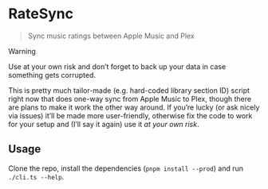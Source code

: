 # RateSync

> Sync music ratings between Apple Music and Plex

> [!WARNING]
>
> Use at your own risk and don’t forget to back up your data in case something gets corrupted.
>
> This is pretty much tailor-made (e.g. hard-coded library section ID) script right now that does one-way sync from Apple Music to Plex, though there are plans to make it work the other way around. If you’re lucky (or ask nicely via issues) it’ll be made more user-friendly, otherwise fix the code to work for your setup and (I’ll say it again) use it _at your own risk_.

## Usage

Clone the repo, install the dependencies (`pnpm install --prod`) and run `./cli.ts --help`.
